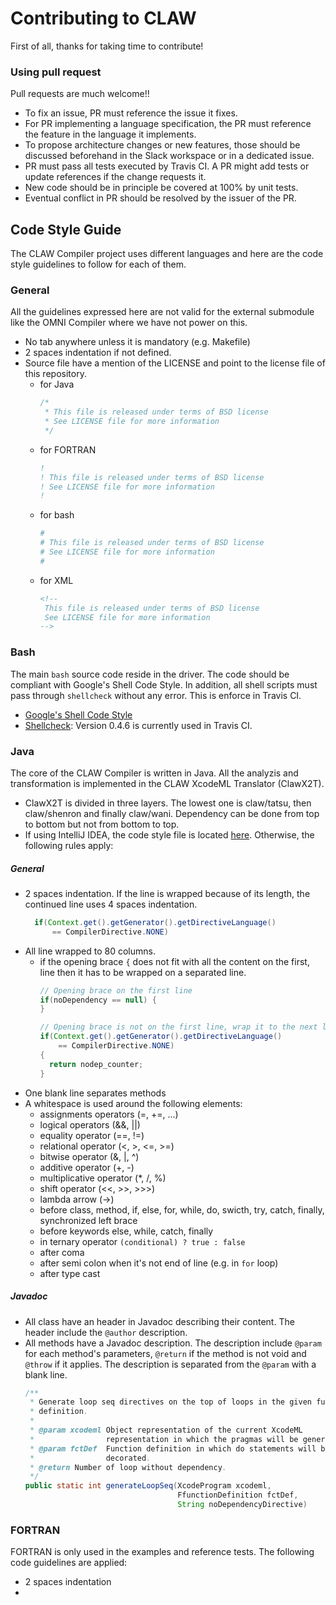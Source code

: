 # Contributing to CLAW

First of all, thanks for taking time to contribute!

### Using pull request
Pull requests are much welcome!!
* To fix an issue, PR must reference the issue it fixes.
* For PR implementing a language specification, the PR must reference the
  feature in the language it implements.
* To propose architecture changes or new features, those should be discussed
  beforehand in the Slack workspace or in a dedicated issue.
* PR must pass all tests executed by Travis CI. A PR might add tests or update
  references if the change requests it.
* New code should be in principle be covered at 100% by unit tests.
* Eventual conflict in PR should be resolved by the issuer of the PR.  

## Code Style Guide
The CLAW Compiler project uses different languages and here are the code style
guidelines to follow for each of them.

### General
All the guidelines expressed here are not valid for the external submodule like
the OMNI Compiler where we have not power on this.

* No tab anywhere unless it is mandatory (e.g. Makefile)
* 2 spaces indentation if not defined.
* Source file have a mention of the LICENSE and point to the license file of
  this repository.
  * for Java
    ```java
    /*
     * This file is released under terms of BSD license
     * See LICENSE file for more information
     */
    ```
  * for FORTRAN
    ```fortran
    !
    ! This file is released under terms of BSD license
    ! See LICENSE file for more information
    !
    ```
  * for bash
    ```bash
    #
    # This file is released under terms of BSD license
    # See LICENSE file for more information
    #
    ```
  * for XML
    ```xml
    <!--
     This file is released under terms of BSD license
     See LICENSE file for more information
    -->
    ```

### Bash
The main `bash` source code reside in the driver. The code should be
compliant with Google's Shell Code Style. In addition, all shell scripts must
pass through `shellcheck` without any error. This is enforce in Travis CI.

* [Google's Shell Code Style](https://google.github.io/styleguide/shell.xml)
* [Shellcheck](https://github.com/koalaman/shellcheck): Version 0.4.6 is
  currently used in Travis CI.

### Java
The core of the CLAW Compiler is written in Java. All the analyzis and
transformation is implemented in the CLAW XcodeML Translator (ClawX2T).
* ClawX2T is divided in three layers. The lowest one is claw/tatsu, then
  claw/shenron and finally claw/wani. Dependency can be done from top to
  bottom but not from bottom to top.
* If using IntelliJ IDEA, the code style file is located
  [here](./cx2t/config/claw_code_style_idea.xml). Otherwise, the following
  rules apply:

##### General
* 2 spaces indentation. If the line is wrapped because of its length, the
  continued line uses 4 spaces indentation.
  ```java
    if(Context.get().getGenerator().getDirectiveLanguage()
        == CompilerDirective.NONE)
  ```
* All line wrapped to 80 columns.
  * if the opening brace `{` does not fit with all the content on the first,
    line then it has to be wrapped on a separated line.
    ```java
    // Opening brace on the first line
    if(noDependency == null) {
    }

    // Opening brace is not on the first line, wrap it to the next line.
    if(Context.get().getGenerator().getDirectiveLanguage()
        == CompilerDirective.NONE)
    {
      return nodep_counter;
    }
    ```
* One blank line separates methods
* A whitespace is used around the following elements:
  * assignments operators (=, +=, ...)
  * logical operators (&&, ||)
  * equality operator (==, !=)
  * relational operator (<, >, <=, >=)
  * bitwise operator (&, |, ^)
  * additive operator (+, -)
  * multiplicative operator (*, /, %)
  * shift operator (<<, >>, >>>)
  * lambda arrow (->)
  * before class, method, if, else, for, while, do, swicth, try, catch,
    finally, synchronized left brace
  * before keywords else, while, catch, finally
  * in ternary operator `(conditional) ? true : false`
  * after coma
  * after semi colon when it's not end of line (e.g. in `for` loop)
  * after type cast

##### Javadoc
* All class have an header in Javadoc describing their content. The header
  include the `@author` description.
* All methods have a Javadoc description. The description include `@param` for
  each method's parameters, `@return` if the method is not void and `@throw`
  if it applies.
  The description is separated from the `@param` with a blank line.
  ```java
  /**
   * Generate loop seq directives on the top of loops in the given function
   * definition.
   *
   * @param xcodeml Object representation of the current XcodeML
   *                representation in which the pragmas will be generated.
   * @param fctDef  Function definition in which do statements will be
   *                decorated.
   * @return Number of loop without dependency.
   */
  public static int generateLoopSeq(XcodeProgram xcodeml,
                                    FfunctionDefinition fctDef,
                                    String noDependencyDirective)
  ```

### FORTRAN
FORTRAN is only used in the examples and reference tests. The following code
guidelines are applied:

* 2 spaces indentation
*
